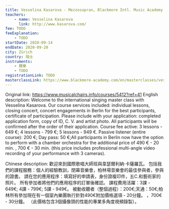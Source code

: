 ```yaml
---
title: Vesselina Kasarova - Mezzosopran, Blackmore Intl. Music Academy
teachers:
	- name: Vesselina Kasarova
	  link: http://www.kasarova.com/
fee: TODO
feeExplanation: 
	- TODO
startDate: 2020-09-14
endDate: 2020-09-20
city: Zürich
country: 瑞士
instruments:
	- 聲樂
	- TODO
registrationLink: TODO
masterclassLink: https://www.blackmore-academy.com/en/masterclasses/vesselina-kasarova-zuerich-2
---
```

Original link: https://www.musicalchairs.info/courses/5412?ref=41
English description:
Welcome to the international singing master class with Vesselina Kasarova.
 Our course services included: individual lessons, closing concert, concert engagements in Berlin for the best participants, certificate of participation.
 Please include with your application: completed application form, copy of ID, C.
V.
 and artist photo.
 All participants will be confirmed after the order of their application.
Course fee active: 3 lessons - 649 €; 4 lessons - 799 €; 5 lessons - 949 €.
Passive listener (entire course): 200 €; Day pass: 50 €;All participants in Berlin now have the option to perform with a chamber orchestra for the additional price of 490 € - 20 min.
, 700 € - 30 min.
 (this price includes professional multi-angle video recording of your performance with 3 cameras).


Chinese description:
歡迎來到國際歌唱大師班與韋瑟爾利納·卡薩羅瓦。
包括我們的課程服務：個人的經驗教訓，閉幕音樂會，柏林場音樂會的最佳參與者，參與的證書。
請在您的應用程序：填寫好的申請表，身份證複印件，五C.和藝術家的照片。
所有參加者將他們的應用程序的訂單後確認。
課程費用活躍：3課 -  649€; 4課 -  799€; 5課 -  949€。
被動收聽者（整個過程）：200€;天通：50€;柏林所有參加現在有一個室內樂團執行針對490€附加價格選項 -  20分鐘。
 ，700€ -  30分鐘。
 （此價格包含3個攝像頭的性能的專業多角度視頻錄製）。

